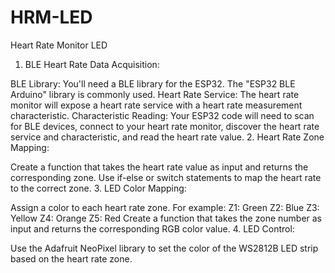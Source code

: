# HRM-LED
Heart Rate Monitor LED
1. BLE Heart Rate Data Acquisition:

BLE Library: You'll need a BLE library for the ESP32. The "ESP32 BLE Arduino" library is commonly used.
Heart Rate Service: The heart rate monitor will expose a heart rate service with a heart rate measurement characteristic.
Characteristic Reading: Your ESP32 code will need to scan for BLE devices, connect to your heart rate monitor, discover the heart rate service and characteristic, and read the heart rate value.
2. Heart Rate Zone Mapping:

Create a function that takes the heart rate value as input and returns the corresponding zone.
Use if-else or switch statements to map the heart rate to the correct zone.
3. LED Color Mapping:

Assign a color to each heart rate zone. For example:
Z1: Green
Z2: Blue
Z3: Yellow
Z4: Orange
Z5: Red
Create a function that takes the zone number as input and returns the corresponding RGB color value.
4. LED Control:

Use the Adafruit NeoPixel library to set the color of the WS2812B LED strip based on the heart rate zone.
